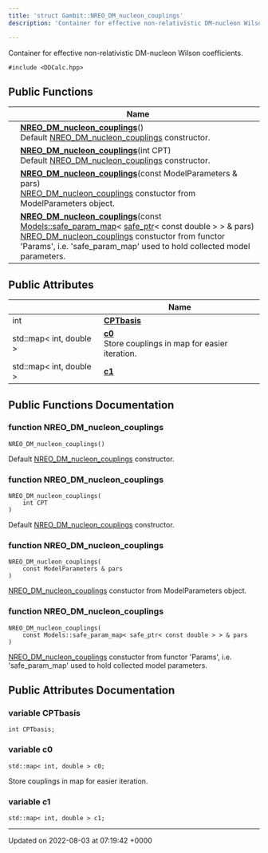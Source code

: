 ```yaml
---
title: 'struct Gambit::NREO_DM_nucleon_couplings'
description: 'Container for effective non-relativistic DM-nucleon Wilson coefficients. '

---
```









Container for effective non-relativistic DM-nucleon Wilson coefficients. 


`#include <DDCalc.hpp>`

## Public Functions

|                | Name           |
| -------------- | -------------- |
| | **[NREO_DM_nucleon_couplings](/documentation/code/gambit_2.2/classes/structgambit_1_1nreo__dm__nucleon__couplings/#function-nreo-dm-nucleon-couplings)**()<br>Default [NREO_DM_nucleon_couplings](/documentation/code/gambit_2.2/classes/structgambit_1_1nreo__dm__nucleon__couplings/) constructor.  |
| | **[NREO_DM_nucleon_couplings](/documentation/code/gambit_2.2/classes/structgambit_1_1nreo__dm__nucleon__couplings/#function-nreo-dm-nucleon-couplings)**(int CPT)<br>Default [NREO_DM_nucleon_couplings](/documentation/code/gambit_2.2/classes/structgambit_1_1nreo__dm__nucleon__couplings/) constructor.  |
| | **[NREO_DM_nucleon_couplings](/documentation/code/gambit_2.2/classes/structgambit_1_1nreo__dm__nucleon__couplings/#function-nreo-dm-nucleon-couplings)**(const ModelParameters & pars)<br>[NREO_DM_nucleon_couplings](/documentation/code/gambit_2.2/classes/structgambit_1_1nreo__dm__nucleon__couplings/) constuctor from ModelParameters object.  |
| | **[NREO_DM_nucleon_couplings](/documentation/code/gambit_2.2/classes/structgambit_1_1nreo__dm__nucleon__couplings/#function-nreo-dm-nucleon-couplings)**(const [Models::safe_param_map](/documentation/code/gambit_2.2/classes/classgambit_1_1models_1_1safe__param__map/)< [safe_ptr](/documentation/code/gambit_2.2/classes/classgambit_1_1safe__ptr/)< const double > > & pars)<br>[NREO_DM_nucleon_couplings](/documentation/code/gambit_2.2/classes/structgambit_1_1nreo__dm__nucleon__couplings/) constuctor from functor 'Params', i.e. 'safe_param_map' used to hold collected model parameters.  |

## Public Attributes

|                | Name           |
| -------------- | -------------- |
| int | **[CPTbasis](/documentation/code/gambit_2.2/classes/structgambit_1_1nreo__dm__nucleon__couplings/#variable-cptbasis)**  |
| std::map< int, double > | **[c0](/documentation/code/gambit_2.2/classes/structgambit_1_1nreo__dm__nucleon__couplings/#variable-c0)** <br>Store couplings in map for easier iteration.  |
| std::map< int, double > | **[c1](/documentation/code/gambit_2.2/classes/structgambit_1_1nreo__dm__nucleon__couplings/#variable-c1)**  |

## Public Functions Documentation

### function NREO_DM_nucleon_couplings

```
NREO_DM_nucleon_couplings()
```

Default [NREO_DM_nucleon_couplings](/documentation/code/gambit_2.2/classes/structgambit_1_1nreo__dm__nucleon__couplings/) constructor. 

### function NREO_DM_nucleon_couplings

```
NREO_DM_nucleon_couplings(
    int CPT
)
```

Default [NREO_DM_nucleon_couplings](/documentation/code/gambit_2.2/classes/structgambit_1_1nreo__dm__nucleon__couplings/) constructor. 

### function NREO_DM_nucleon_couplings

```
NREO_DM_nucleon_couplings(
    const ModelParameters & pars
)
```

[NREO_DM_nucleon_couplings](/documentation/code/gambit_2.2/classes/structgambit_1_1nreo__dm__nucleon__couplings/) constuctor from ModelParameters object. 

### function NREO_DM_nucleon_couplings

```
NREO_DM_nucleon_couplings(
    const Models::safe_param_map< safe_ptr< const double > > & pars
)
```

[NREO_DM_nucleon_couplings](/documentation/code/gambit_2.2/classes/structgambit_1_1nreo__dm__nucleon__couplings/) constuctor from functor 'Params', i.e. 'safe_param_map' used to hold collected model parameters. 

## Public Attributes Documentation

### variable CPTbasis

```
int CPTbasis;
```


### variable c0

```
std::map< int, double > c0;
```

Store couplings in map for easier iteration. 

### variable c1

```
std::map< int, double > c1;
```


-------------------------------

Updated on 2022-08-03 at 07:19:42 +0000